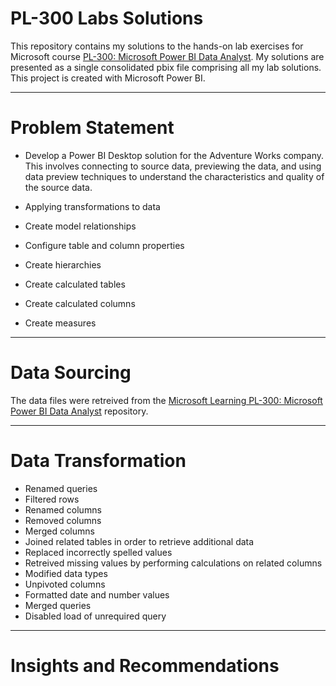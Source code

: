 # PL-300 Labs Solutions

This repository contains my solutions to the hands-on lab exercises for Microsoft course  [PL-300: Microsoft Power BI Data Analyst](https://docs.microsoft.com/en-us/learn/certifications/courses/PL-300T00). My solutions are presented as a single consolidated pbix file comprising all my lab solutions. This project is created with Microsoft Power BI.

----
# Problem Statement

- Develop a Power BI Desktop solution for the Adventure Works company. This involves connecting to source data, previewing the data, and using data preview techniques to understand the characteristics and quality of the source data.

- Applying transformations to data
- Create model relationships
- Configure table and column properties
- Create hierarchies
- Create calculated tables
- Create calculated columns
- Create measures
----
# Data Sourcing

The data files were retreived from the [Microsoft Learning PL-300: Microsoft Power BI Data Analyst](https://github.com/MicrosoftLearning/PL-300-Microsoft-Power-BI-Data-Analyst.git)  repository.

----
# Data Transformation

- Renamed queries
- Filtered rows
- Renamed columns
- Removed columns
- Merged columns
- Joined related tables in order to retrieve additional data
- Replaced incorrectly spelled values
- Retreived missing values by performing calculations on related columns
- Modified data types
- Unpivoted columns
- Formatted date and number values
- Merged queries
- Disabled load of unrequired query
----
# Insights and Recommendations
